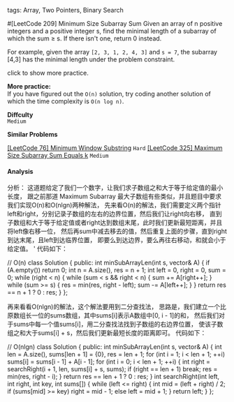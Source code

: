 tags: Array, Two Pointers, Binary Search

#[LeetCode 209] Minimum Size Subarray Sum
Given an array of n positive integers and a positive integer s, find the minimal length of a subarray of which the sum ≥ s. If there isn't one, return 0 instead.

For example, given the array `[2, 3, 1, 2, 4, 3]` and `s = 7`,
the subarray [4,3] has the minimal length under the problem constraint.

click to show more practice.

**More practice:**  
If you have figured out the `O(n)` solution, try coding another solution of which the time complexity is `O(n log n)`.


**Diffculty**  
`Medium`

**Similar Problems**  
 
[[LeetCode 76] Minimum Window Substring]() `Hard`
[[LeetCode 325] Maximum Size Subarray Sum Equals k]() `Medium`

#### Analysis



分析：
这道题给定了我们一个数字，让我们求子数组之和大于等于给定值的最小长度，
跟之前那道 Maximum Subarray 最大子数组有些类似，并且题目中要求我们实现O(n)和O(nlgn)两种解法，
先来看O(n)的解法，我们需要定义两个指针left和right，分别记录子数组的左右的边界位置，然后我们让right向右移，
直到子数组和大于等于给定值或者right达到数组末尾，此时我们更新最短距离，并且将left像右移一位，
然后再sum中减去移去的值，然后重复上面的步骤，直到right到达末尾，且left到达临界位置，
即要么到达边界，要么再往右移动，和就会小于给定值。
'
代码如下：

// O(n)
class Solution {
public:
    int minSubArrayLen(int s, vector<int>& A) {
        if (A.empty()) return 0;
        int n = A.size(), res = n + 1;
        int left = 0, right = 0, sum = 0;
        while (right < n) {
            while (sum < s && right < n) {
                sum += A[right++];
            }
            while (sum >= s) {
                res = min(res, right - left);
                sum -= A[left++];
            }
        }
        return res == n + 1 ? 0 : res;
    }
};

再来看看O(nlgn)的解法，这个解法要用到二分查找法，
思路是，我们建立一个比原数组长一位的sums数组，其中sums[i]表示A数组中[0, i - 1]的和，
然后我们对于sums中每一个值sums[i]，用二分查找法找到子数组的右边界位置，
使该子数组之和大于sums[i] + s，然后我们更新最短长度的距离即可。
代码如下：

// O(nlgn)
class Solution {
public:
    int minSubArrayLen(int s, vector<int>& A) {
        int len = A.size(), sums[len + 1] = {0}, res = len + 1;
        for (int i = 1; i < len + 1; ++i) sums[i] = sums[i - 1] + A[i - 1];
        for (int i = 0; i < len + 1; ++i) {
            int right = searchRight(i + 1, len, sums[i] + s, sums);
            if (right == len + 1) break;
            res = min(res, right - i);
        }
        return res == len + 1 ? 0 : res;
    }
    int searchRight(int left, int right, int key, int sums[]) {
        while (left <= right) {
            int mid = (left + right) / 2;
            if (sums[mid] >= key) right = mid - 1;
            else left = mid + 1;
        }
        return left;
    }
};